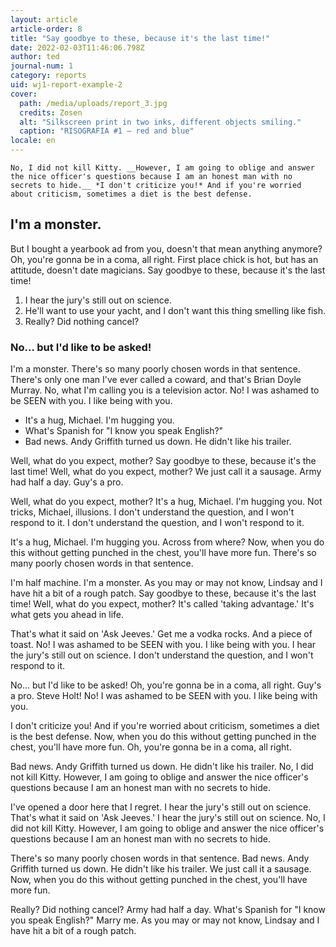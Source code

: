 ```yaml
---
layout: article
article-order: 8
title: "Say goodbye to these, because it's the last time!"
date: 2022-02-03T11:46:06.798Z
author: ted
journal-num: 1
category: reports
uid: wj1-report-example-2
cover: 
  path: /media/uploads/report_3.jpg
  credits: Zosen
  alt: "Silkscreen print in two inks, different objects smiling."
  caption: "RISOGRAFIA #1 — red and blue"
locale: en
---
```


    No, I did not kill Kitty. __However, I am going to oblige and answer the nice officer's questions because I am an honest man with no secrets to hide.__ *I don't criticize you!* And if you're worried about criticism, sometimes a diet is the best defense.

## I'm a monster.

But I bought a yearbook ad from you, doesn't that mean anything anymore? Oh, you're gonna be in a coma, all right. First place chick is hot, but has an attitude, doesn't date magicians. Say goodbye to these, because it's the last time!

1. I hear the jury's still out on science.
2. He'll want to use your yacht, and I don't want this thing smelling like fish.
3. Really? Did nothing cancel?

### No… but I'd like to be asked!

I'm a monster. There's so many poorly chosen words in that sentence. There's only one man I've ever called a coward, and that's Brian Doyle Murray. No, what I'm calling you is a television actor. No! I was ashamed to be SEEN with you. I like being with you.

* It's a hug, Michael. I'm hugging you.
* What's Spanish for "I know you speak English?"
* Bad news. Andy Griffith turned us down. He didn't like his trailer.

Well, what do you expect, mother? Say goodbye to these, because it's the last time! Well, what do you expect, mother? We just call it a sausage. Army had half a day. Guy's a pro.

Well, what do you expect, mother? It's a hug, Michael. I'm hugging you. Not tricks, Michael, illusions. I don't understand the question, and I won't respond to it. I don't understand the question, and I won't respond to it.

It's a hug, Michael. I'm hugging you. Across from where? Now, when you do this without getting punched in the chest, you'll have more fun. There's so many poorly chosen words in that sentence.

I'm half machine. I'm a monster. As you may or may not know, Lindsay and I have hit a bit of a rough patch. Say goodbye to these, because it's the last time! Well, what do you expect, mother? It's called 'taking advantage.' It's what gets you ahead in life.

That's what it said on 'Ask Jeeves.' Get me a vodka rocks. And a piece of toast. No! I was ashamed to be SEEN with you. I like being with you. I hear the jury's still out on science. I don't understand the question, and I won't respond to it.

No… but I'd like to be asked! Oh, you're gonna be in a coma, all right. Guy's a pro. Steve Holt! No! I was ashamed to be SEEN with you. I like being with you.

I don't criticize you! And if you're worried about criticism, sometimes a diet is the best defense. Now, when you do this without getting punched in the chest, you'll have more fun. Oh, you're gonna be in a coma, all right.

Bad news. Andy Griffith turned us down. He didn't like his trailer. No, I did not kill Kitty. However, I am going to oblige and answer the nice officer's questions because I am an honest man with no secrets to hide.

I've opened a door here that I regret. I hear the jury's still out on science. That's what it said on 'Ask Jeeves.' I hear the jury's still out on science. No, I did not kill Kitty. However, I am going to oblige and answer the nice officer's questions because I am an honest man with no secrets to hide.

There's so many poorly chosen words in that sentence. Bad news. Andy Griffith turned us down. He didn't like his trailer. We just call it a sausage. Now, when you do this without getting punched in the chest, you'll have more fun.

Really? Did nothing cancel? Army had half a day. What's Spanish for "I know you speak English?" Marry me. As you may or may not know, Lindsay and I have hit a bit of a rough patch.

